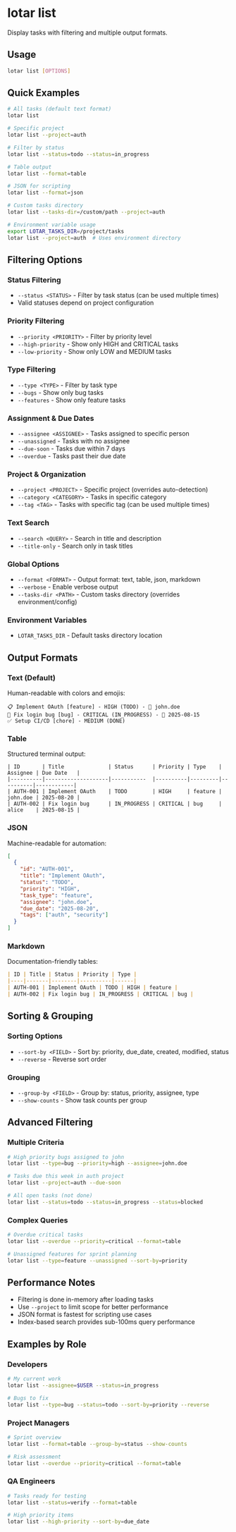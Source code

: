 # lotar list

Display tasks with filtering and multiple output formats.

## Usage

```bash
lotar list [OPTIONS]
```

## Quick Examples

```bash
# All tasks (default text format)
lotar list

# Specific project
lotar list --project=auth

# Filter by status
lotar list --status=todo --status=in_progress

# Table output
lotar list --format=table

# JSON for scripting
lotar list --format=json

# Custom tasks directory
lotar list --tasks-dir=/custom/path --project=auth

# Environment variable usage
export LOTAR_TASKS_DIR=/project/tasks
lotar list --project=auth  # Uses environment directory
```

## Filtering Options

### Status Filtering
- `--status <STATUS>` - Filter by task status (can be used multiple times)
- Valid statuses depend on project configuration

### Priority Filtering  
- `--priority <PRIORITY>` - Filter by priority level
- `--high-priority` - Show only HIGH and CRITICAL tasks
- `--low-priority` - Show only LOW and MEDIUM tasks

### Type Filtering
- `--type <TYPE>` - Filter by task type
- `--bugs` - Show only bug tasks
- `--features` - Show only feature tasks

### Assignment & Due Dates
- `--assignee <ASSIGNEE>` - Tasks assigned to specific person
- `--unassigned` - Tasks with no assignee
- `--due-soon` - Tasks due within 7 days
- `--overdue` - Tasks past their due date

### Project & Organization
- `--project <PROJECT>` - Specific project (overrides auto-detection)
- `--category <CATEGORY>` - Tasks in specific category
- `--tag <TAG>` - Tasks with specific tag (can be used multiple times)

### Text Search
- `--search <QUERY>` - Search in title and description
- `--title-only` - Search only in task titles

### Global Options
- `--format <FORMAT>` - Output format: text, table, json, markdown
- `--verbose` - Enable verbose output
- `--tasks-dir <PATH>` - Custom tasks directory (overrides environment/config)

### Environment Variables
- `LOTAR_TASKS_DIR` - Default tasks directory location

## Output Formats

### Text (Default)
Human-readable with colors and emojis:
```
📋 Implement OAuth [feature] - HIGH (TODO) - 👤 john.doe
🚧 Fix login bug [bug] - CRITICAL (IN_PROGRESS) - 📅 2025-08-15
✅ Setup CI/CD [chore] - MEDIUM (DONE)
```

### Table
Structured terminal output:
```
| ID       | Title              | Status      | Priority | Type    | Assignee | Due Date   |
|----------|--------------------|-----------  |----------|---------|----------|------------|
| AUTH-001 | Implement OAuth    | TODO        | HIGH     | feature | john.doe | 2025-08-20 |
| AUTH-002 | Fix login bug      | IN_PROGRESS | CRITICAL | bug     | alice    | 2025-08-15 |
```

### JSON
Machine-readable for automation:
```json
[
  {
    "id": "AUTH-001",
    "title": "Implement OAuth",
    "status": "TODO", 
    "priority": "HIGH",
    "task_type": "feature",
    "assignee": "john.doe",
    "due_date": "2025-08-20",
    "tags": ["auth", "security"]
  }
]
```

### Markdown
Documentation-friendly tables:
```markdown
| ID | Title | Status | Priority | Type |
|----|-------|--------|----------|------|
| AUTH-001 | Implement OAuth | TODO | HIGH | feature |
| AUTH-002 | Fix login bug | IN_PROGRESS | CRITICAL | bug |
```

## Sorting & Grouping

### Sorting Options
- `--sort-by <FIELD>` - Sort by: priority, due_date, created, modified, status
- `--reverse` - Reverse sort order

### Grouping
- `--group-by <FIELD>` - Group by: status, priority, assignee, type
- `--show-counts` - Show task counts per group

## Advanced Filtering

### Multiple Criteria
```bash
# High priority bugs assigned to john
lotar list --type=bug --priority=high --assignee=john.doe

# Tasks due this week in auth project  
lotar list --project=auth --due-soon

# All open tasks (not done)
lotar list --status=todo --status=in_progress --status=blocked
```

### Complex Queries
```bash
# Overdue critical tasks
lotar list --overdue --priority=critical --format=table

# Unassigned features for sprint planning
lotar list --type=feature --unassigned --sort-by=priority
```

## Performance Notes

- Filtering is done in-memory after loading tasks
- Use `--project` to limit scope for better performance
- JSON format is fastest for scripting use cases
- Index-based search provides sub-100ms query performance

## Examples by Role

### Developers
```bash
# My current work
lotar list --assignee=$USER --status=in_progress

# Bugs to fix
lotar list --type=bug --status=todo --sort-by=priority --reverse
```

### Project Managers  
```bash
# Sprint overview
lotar list --format=table --group-by=status --show-counts

# Risk assessment
lotar list --overdue --priority=critical --format=table
```

### QA Engineers
```bash
# Tasks ready for testing
lotar list --status=verify --format=table

# High priority items
lotar list --high-priority --sort-by=due_date
```
